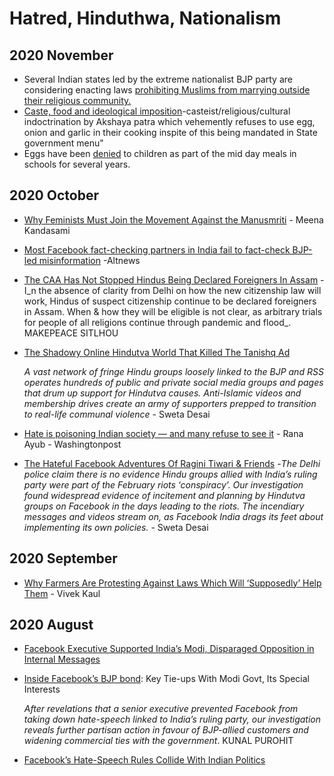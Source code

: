 # Hatred, Hinduthwa, Nationalism

## 2020 November

* Several Indian states led by the extreme nationalist BJP party are considering enacting laws [prohibiting Muslims from marrying outside their religious community.](https://scroll.in/article/979015/love-jihad-as-pandemic-rages-bjp-states-turn-focus-to-laws-based-on-hindutva-conspiracy-theory)
* [Caste, food and ideological imposition](https://www.dalitcamera.com/caste-food-ideological-imposition/)-casteist/religious/cultural indoctrination by Akshaya patra which vehemently refuses to use egg, onion and garlic in their cooking inspite of this being mandated in State government menu"  
* Eggs have been [denied](https://www.business-standard.com/article/current-affairs/most-bjp-ruled-states-skip-eggs-in-mid-day-meal-cite-vegetarian-sentiments-118073100120_1.html) to children as part of the mid day meals in schools for several years.

## 2020 October

* [Why Feminists Must Join the Movement Against the Manusmriti](https://thewire.in/caste/why-feminists-must-join-the-movement-against-the-manusmriti) - Meena Kandasami
* [Most Facebook fact-checking partners in India fail to fact-check BJP-led misinformation](https://www.altnews.in/most-facebook-fact-checking-partners-in-india-fail-to-fact-check-bjp-led-misinformation/) -Altnews
* [The CAA Has Not Stopped Hindus Being Declared Foreigners In Assam](https://www.article-14.com/post/the-caa-has-not-stopped-hindus-being-declared-foreigners-in-assam) - I_n the absence of clarity from Delhi on how the new citizenship law will work, Hindus of suspect citizenship continue to be declared foreigners in Assam. When & how they will be eligible is not clear, as arbitrary trials for people of all religions continue through pandemic and flood_. MAKEPEACE SITLHOU
* [The Shadowy Online Hindutva World That Killed The Tanishq Ad](https://www.article-14.com/post/the-shadowy-online-hindutva-world-that-killed-the-tanishq-ad)

  _A vast network of fringe Hindu groups loosely linked to the BJP and RSS operates hundreds of public and private social media groups and pages that drum up support for Hindutva causes. Anti-Islamic videos and membership drives create an army of supporters prepped to transition to real-life communal violence_ - Sweta Desai 

* [Hate is poisoning Indian society — and many refuse to see it](https://www.washingtonpost.com/opinions/2020/10/21/tanishq-ad-hate-india/) - Rana Ayub - Washingtonpost
* [The Hateful Facebook Adventures Of Ragini Tiwari & Friends](https://www.article-14.com/post/the-hateful-facebook-adventures-of-ragini-tiwari-friends) -_The Delhi police claim there is no evidence Hindu groups allied with India’s ruling party were part of the February riots ‘conspiracy’. Our investigation found widespread evidence of incitement and planning by Hindutva groups on Facebook in the days leading to the riots. The incendiary messages and videos stream on, as Facebook India drags its feet about implementing its own policies._  - Sweta Desai 

## 2020 September

* [Why Farmers Are Protesting Against Laws Which Will ‘Supposedly’ Help Them](https://vivekkaul.com/2020/09/21/why-farmers-are-protesting-against-laws-which-will-supposedly-help-them/) - Vivek Kaul

## 2020 August

* [Facebook Executive Supported India’s Modi, Disparaged Opposition in Internal Messages ](https://www.wsj.com/articles/facebook-executive-supported-indias-modi-disparaged-opposition-in-internal-messages-11598809348)
* [Inside Facebook’s BJP bond](https://www.article-14.com/post/inside-facebook-s-bjp-bond-key-tie-ups-with-modi-govt-its-special-interests): Key Tie-ups With Modi Govt, Its Special Interests

  _After revelations that a senior executive prevented Facebook from taking down hate-speech linked to India’s ruling party, our investigation reveals further partisan action in favour of BJP-allied customers and widening commercial ties with the government_. KUNAL PUROHIT

* [Facebook’s Hate-Speech Rules Collide With Indian Politics ](https://www.wsj.com/articles/facebook-hate-speech-india-politics-muslim-hindu-modi-zuckerberg-11597423346)


